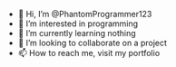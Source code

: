- 👋 Hi, I’m @PhantomProgrammer123
- 👀 I’m interested in programming
- 🌱 I’m currently learning nothing
- 💞️ I’m looking to collaborate on a project
- 📫 How to reach me, visit my portfolio

<!---
PhantomProgrammer123/PhantomProgrammer123 is a ✨ special ✨ repository because its `README.md` (this file) appears on your GitHub profile.
You can click the Preview link to take a look at your changes.
--->
